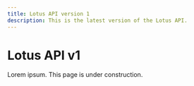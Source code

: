 ```yaml
---
title: Lotus API version 1 
description: This is the latest version of the Lotus API. 
---
```


# Lotus API v1

Lorem ipsum. This page is under construction.

